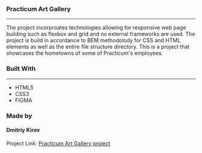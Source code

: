 ### Practicum Art Gallery

---

The project incorproates technologies allowing for responsive web page building such as flexbox and grid and no external frameworks are used. The project is build in accordance to BEM methodolody for CSS and HTML elements as well as the entire file structure directory. This is a project that showcases the hometowns of some of Practicum's employees.

### Built With

---

- HTML5
- CSS3
- FIGMA

### Made by

<h4>Dmitriy Kirov</h4>

Project Link: [Practicum Art Gallery project](https://github.com/V0rikUA/web_project_3)
